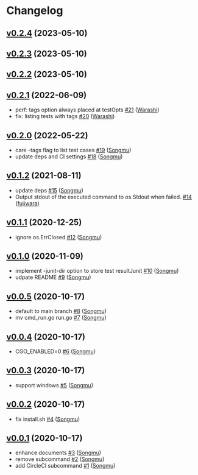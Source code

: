 # Changelog

## [v0.2.4](https://github.com/tokubass/gotesplit/compare/v0.2.3...v0.2.4) (2023-05-10)


## [v0.2.3](https://github.com/tokubass/gotesplit/compare/4a8f56789b5b...v0.2.3) (2023-05-10)


## [v0.2.2](https://github.com/tokubass/gotesplit/compare/4a8f56789b5b...v0.2.2) (2023-05-10)


## [v0.2.1](https://github.com/Songmu/gotesplit/compare/v0.2.0...v0.2.1) (2022-06-09)

* perf: tags option always placed at testOpts [#21](https://github.com/Songmu/gotesplit/pull/21) ([Warashi](https://github.com/Warashi))
* fix: listing tests with tags [#20](https://github.com/Songmu/gotesplit/pull/20) ([Warashi](https://github.com/Warashi))

## [v0.2.0](https://github.com/Songmu/gotesplit/compare/v0.1.2...v0.2.0) (2022-05-22)

* care -tags flag to list test cases [#19](https://github.com/Songmu/gotesplit/pull/19) ([Songmu](https://github.com/Songmu))
* update deps and CI settings [#18](https://github.com/Songmu/gotesplit/pull/18) ([Songmu](https://github.com/Songmu))

## [v0.1.2](https://github.com/Songmu/gotesplit/compare/v0.1.1...v0.1.2) (2021-08-11)

* update deps [#15](https://github.com/Songmu/gotesplit/pull/15) ([Songmu](https://github.com/Songmu))
* Output stdout of the executed command to os.Stdout when failed. [#14](https://github.com/Songmu/gotesplit/pull/14) ([fujiwara](https://github.com/fujiwara))

## [v0.1.1](https://github.com/Songmu/gotesplit/compare/v0.1.0...v0.1.1) (2020-12-25)

* ignore os.ErrClosed [#12](https://github.com/Songmu/gotesplit/pull/12) ([Songmu](https://github.com/Songmu))

## [v0.1.0](https://github.com/Songmu/gotesplit/compare/v0.0.5...v0.1.0) (2020-11-09)

* implement -junit-dir option to store test resultJunit [#10](https://github.com/Songmu/gotesplit/pull/10) ([Songmu](https://github.com/Songmu))
* udpate README [#9](https://github.com/Songmu/gotesplit/pull/9) ([Songmu](https://github.com/Songmu))

## [v0.0.5](https://github.com/Songmu/gotesplit/compare/v0.0.4...v0.0.5) (2020-10-17)

* default to main branch [#8](https://github.com/Songmu/gotesplit/pull/8) ([Songmu](https://github.com/Songmu))
* mv cmd_run.go run.go [#7](https://github.com/Songmu/gotesplit/pull/7) ([Songmu](https://github.com/Songmu))

## [v0.0.4](https://github.com/Songmu/gotesplit/compare/v0.0.3...v0.0.4) (2020-10-17)

* CGO_ENABLED=0 [#6](https://github.com/Songmu/gotesplit/pull/6) ([Songmu](https://github.com/Songmu))

## [v0.0.3](https://github.com/Songmu/gotesplit/compare/v0.0.2...v0.0.3) (2020-10-17)

* support windows [#5](https://github.com/Songmu/gotesplit/pull/5) ([Songmu](https://github.com/Songmu))

## [v0.0.2](https://github.com/Songmu/gotesplit/compare/v0.0.1...v0.0.2) (2020-10-17)

* fix install.sh [#4](https://github.com/Songmu/gotesplit/pull/4) ([Songmu](https://github.com/Songmu))

## [v0.0.1](https://github.com/Songmu/gotesplit/compare/4a8f56789b5b...v0.0.1) (2020-10-17)

* enhance documents [#3](https://github.com/Songmu/gotesplit/pull/3) ([Songmu](https://github.com/Songmu))
* remove subcommand [#2](https://github.com/Songmu/gotesplit/pull/2) ([Songmu](https://github.com/Songmu))
* add CircleCI subcommand [#1](https://github.com/Songmu/gotesplit/pull/1) ([Songmu](https://github.com/Songmu))
